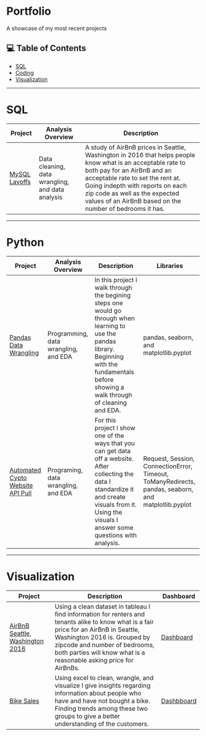 # Portfolio
A showcase of my most recent projects

## 💻 Table of Contents
- [SQL](#sql)
- [Coding](#python)
- [Visualization](#visualization)

***

# SQL

| Project | Analysis Overview | Description |
|---|---|---|
|[MySQL Layoffs](https://github.com/CarterR21/Portfolio/tree/main/MySQL%20Layoffs%202022)|Data cleaning, data wrangling, and data analysis|A study of AirBnB prices in Seattle, Washington in 2016 that helps people know what is an acceptable rate to both pay for an AirBnB and an acceptable rate to set the rent at. Going indepth with reports on each zip code as well as the expected values of an AirBnB based on the number of bedrooms it has.|

***

# Python

| Project | Analysis Overview | Description | Libraries |
|---|---|---|---|
|[Pandas Data Wrangling](https://github.com/CarterR21/Portfolio/tree/main/Pandas%20Data%20Wrangling)|Programming, data wrangling, and EDA|In this project I walk through the begining steps one would go through when learning to use the pandas library. Beginning with the fundamentals before showing a walk through of cleaning and EDA.|pandas, seaborn, and matplotlib.pyplot|
|[Automated Cypto Website API Pull](https://github.com/CarterR21/Portfolio/tree/main/Automated%20Crypto%20Website%20API%20Pull)|Programing, data wrangling, and EDA|For this project I show one of the ways that you can get data off a website. After collecting the data I standardize it and create visuals from it. Using the visuals I answer some questions with analysis.|Request, Session, ConnectionError, Timeout, ToManyRedirects, pandas, seaborn, and matplotlib.pyplot|

***

# Visualization

| Project | Description | Dashboard |
|---|---|---|
|[AirBnB Seattle, Washington 2016](https://github.com/CarterR21/Portfolio/tree/main/AirBnB%20Seattle%2C%20Washington%202016)|Using a clean dataset in tableau I find information for renters and tenants alike to know what is a fair price for an AirBnB in Seattle, Washington 2016 is. Grouped by zipcode and number of bedrooms, both parties will know what is a reasonable asking price for AirBnBs.|[Dashboard](https://public.tableau.com/app/profile/carter.retzlaff/viz/AirBnB_17452081934760/Dashboard1?publish=yes)|
|[Bike Sales](https://github.com/CarterR21/Portfolio/tree/main/Bike%20Sales)|Using excel to clean, wrangle, and visualize I give insights regarding information about people who have and have not bought a bike. Finding trends among these two groups to give a better understanding of the customers.|[Dashbboard](https://github.com/CarterR21/Portfolio/blob/main/Bike%20Sales/Dash%20Board.jpg)|
